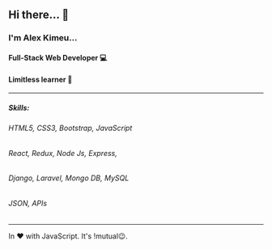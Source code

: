 ## Hi there... 👋

### I'm Alex Kimeu...
#### Full-Stack Web Developer 💻
#### Limitless learner 📖
---

##### Skills:
###### HTML5, CSS3, Bootstrap, JavaScript
###### React, Redux, Node Js, Express,
###### Django, Laravel, Mongo DB, MySQL
###### JSON, APIs

---

In ❤️ with JavaScript. It's !mutual😉.

